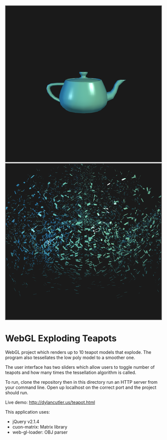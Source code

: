 ![alt tag](https://github.com/DCtheTall/Exploding_Teapots/blob/master/img/whole_teapot.png)
![alt tag](https://github.com/DCtheTall/Exploding_Teapots/blob/master/img/exploded_teapot.png)
# WebGL Exploding Teapots
WebGL project which renders up to 10 teapot models that explode.
The program also tessellates the low poly model to a smoother one.

The user interface has two sliders which allow users to toggle
number of teapots and how many times the tessellation algorithm is called.

To run, clone the repository then in this directory run an HTTP server
from your command line. Open up localhost on the correct port and the 
project should run.

Live demo: http://dylancutler.us/teapot.html

This application uses:
- jQuery v2.1.4
- cuon-matrix: Matrix library
- web-gl-loader: OBJ parser
